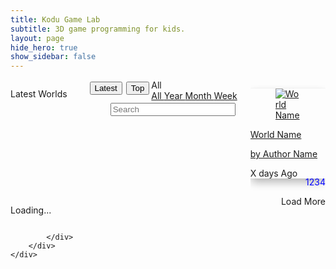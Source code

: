 ```yaml
---
title: Kodu Game Lab
subtitle: 3D game programming for kids.
layout: page
hide_hero: true
show_sidebar: false
---
```


<style>
.world-item .button {
  display: none;
}
.world-item .description {
  display: none;
}
.world-item .downloads {
  color: blue;
  float: right;
}  
.modal.world-item .description {
  display: unset;
  color: green;
}
.modal .button
{
  display:unset;
  float: right;
  margin: 10px;
}
.button
{
}
.card{
  box-shadow: 0 0.5em 1em -0.125em rgb(10 10 10 / 33%), 0 0px 0 1px rgb(10 10 10 / 2%)
}
.navbar{
  box-shadow: 0 0.5em 1em -0.125em rgb(10 10 10 / 33%), 0 0px 0 1px rgb(10 10 10 / 2%)
}
.sort-button
{
  float: right;
  margin: 3px;
}
.modal-open {
    overflow: initial;
}
.modal .close{
    width: 40px;
    height: 40px;
    border-radius: 40px;
    position: absolute;
    right: -15px;
    top: -15px;
    z-index: 2; 
    /* overflow: visible; */
    font-size: xxx-large;
    cursor:pointer;
    line-height: 10px;
    padding-left: 5px;
}
.modal-card{
    overflow: visible; 
}

</style>

<script src="https://code.jquery.com/jquery-3.2.1.min.js"></script>
<script src="https://cdnjs.cloudflare.com/ajax/libs/jquery-timeago/1.6.7/jquery.timeago.min.js" crossorigin="anonymous"></script>

<section class="section">
    <div class="container">
        <div class="columns">
            <div class="column is-12">
                <div class="columns is-multiline world-container">
                      <div class="column is-12">
                          <p data-type='resulttitle' style='float: left;' class="title is-3">Latest Worlds
                          </p>
                          <div class="navbar-item has-dropdown is-hoverable" style="float:right">
                            <div id='range' class="navbar-link">
                              All
                            </div>
                            <div id="rangeDropdown" class="navbar-dropdown ">
                              <a class="navbar-item " href="#">
                                All
                              </a>
                              <a class="navbar-item " href="#">
                                Year
                              </a>
                              <a class="navbar-item " href="#">
                                Month
                              </a>
                              <a class="navbar-item " href="#">
                                Week
                              </a>
                            </div>
                          </div>
                          <button id="top-button" class='button sort-button'>Top</button>
                          <button id="latest-button" class='button sort-button'>Latest</button>
                          <input class="input search" type="text" placeholder="Search" style="float:right;width:200px;margin:3px;">
                      </div>
                      <div class="column is-2-desktop is-4-tablet world-item">
                        <a data-type='worldref' href="#">
                          <div class="card">
                            <div class="card-image">
                              <figure class="image is-4by3">
                                <img data-type='thumbnail' src="https://via.placeholder.com/128x128" alt="World Name">
                              </figure>
                            </div>
                            <div class="card-content p-3">
                              <p data-type='worldname' class="title is-6">World Name</p>
                              <p data-type='authorname' class="subtitle is-6">by Author Name</p>  
                              <p data-type='description' class="description subtitle is-6">Description</p>  
                              <a data-type='download-link' class='button is-primary'>Download</a>
                              <p data-type='downloads' class="downloads subtitle is-6">1234</p>  
                              <p>
                                <time data-type='ago' class="timeago title is-7 has-text-right">X days Ago</time>
                              </p>
                            </div>
                          </div>
                        </a>
                      </div>
                    </div>
                      <div class="column is-12">
                          <p data-type='more-button' id='loading-message' style='float:left' class="title is-3">Loading...
                          </p>
                          <div style='float:right' class='button more-button is-primary'>Load More</div>
                      </div>              
               
            </div>
        </div>
    </div>
</section>

<div class="modal">
  <div class="modal-background"></div>
  <div class="modal-card">
  </button>
  </div>

</div>



<script>

function hexToBase64(str) {
  return btoa(String.fromCharCode.apply(null,
    str.replace(/\r|\n/g, "").replace(/([\da-fA-F]{2}) ?/g, "0x$1 ").replace(/ +$/, "").split(" "))
  );
}
function base64ToHex(str) {
  for (var i = 0, bin = atob(str.replace(/[ \r\n]+$/, "")), hex = []; i < bin.length; ++i) {
    var tmp = bin.charCodeAt(i).toString(16);
    if (tmp.length === 1) tmp = "0" + tmp;
    hex[hex.length] = tmp;
  }
  return hex.join("");
}

function decodeGuid(encodedGuid)
{

      var decoded = base64ToHex(encodedGuid);

      var chunks = [];
      chunks.push( decoded.substring(6, 8)+
                  decoded.substring(4, 6)+
                  decoded.substring(2, 4)+
                  decoded.substring(0, 2) 
        );
      chunks.push( 
        decoded.substring(10, 12) +
        decoded.substring(8, 10) 
        );
      chunks.push( 
        decoded.substring(14, 16)+ 
        decoded.substring(12, 14) 
      );
      chunks.push( decoded.substring(16, 20) );
      chunks.push( decoded.substring(20) );
      decoded = chunks.join("-");
      return (decoded)
}
                                                                                     
var worldsUrl = 'https://koduworlds-test.azurewebsites.net/web/'  
$().ready(function(){
    $(".world-item").hide();//hide template at start.
    jQuery.timeago.settings.strings.minute = "1 minute";//remove "about" (ug)
    jQuery.timeago.settings.strings.hour = "1 hour";
    jQuery.timeago.settings.strings.hours = "%d hours";
    
    //get url params
    var params={};
    window.location.search
      .replace(/[?&]+([^=&]+)=([^&]*)/gi, function(str,key,value) {
        params[key] = value;
      }
    );

    //q in url is search query (if any)
    let search = params["q"]
    if(search)
      search=decodeURIComponent(search)
    if(search && search.trim().length>0)
    {
        //update section title and search bar
        $("[data-type='resulttitle']").text("Results for:"+search)
        $(".search").val(search)
    }else
    {  
      search=""//Make sure str is blank
    }
    
    let sortBy=params["sortBy"]
    if(!sortBy)
      sortBy='date';  //by default 

    let range=params["range"]
    if(!range)
      range='all';//by default
  
    if(sortBy=='date')//if sorting by date
    {
      range='all';//then range is always all
      $("#range").parent().hide();//range drop down isnt needed.
    }

    //setup page for top or latest  
    if(sortBy=='date')
    {
      $("[data-type='resulttitle']").text("Latest worlds")
      $("#latest-button").addClass("is-primary");
      $("#top-button").on("click",function(){
        doNav($(".search").val(),"downloads",range)//toggle top/latest
      });
    }else{
      $("[data-type='resulttitle']").text("Top worlds")
      $("#top-button").addClass("is-primary");
      $("#latest-button").on("click",function(){
        doNav($(".search").val(),"date",range)//toggle top/latest
      });
    }

    //Set range drop down label
    let capitalized=range.charAt(0).toUpperCase()+range.slice(1);
    $("#range").html(capitalized);

    //Handle range drop down click navigation
    $("#rangeDropdown a").on("click",function(e){
      doNav($(".search").val(),sortBy,e.target.innerHTML.trim().toLocaleLowerCase())
    });

    //if a world id was specified fetch that world meta and display in modal
    if(window.location.hash){
      let guid = window.location.hash.slice(1)//slice removes # at start.

      //handle base64 guids.
      if(guid.length==24 && guid[22]=='=' && guid[23]=='=') //base64 guid?
      {
        guid=decodeGuid(guid)
      }


      if(guid.length==36){//minimal sanity check. 36 = len of guid
        let dataUrl = worldsUrl+"world/"+guid

        $.get( dataUrl, function( world ) {
            if(world)
            {
              //todo. unify this code with pageload version
              //copy first item (template)

              let thumbUrl = world.ThumbnailUrl
              if(!thumbUrl || thumbUrl==null)
                thumbUrl=worldsUrl+"thumbnail/"+world.WorldId

              let item=$(".world-item").first().clone();
              //and fill it in with world data
              item.find("[data-type='worldref']").attr("href","#"+world.WorldId);
              item.find("[data-type='worldname']").text(world.Name);
              item.find("[data-type='authorname']").text("by "+world.Creator);
              item.find("[data-type='description']").text(world.Description);
              item.find("[data-type='downloads']").text(world.Downloads+"⇩" ); /* &#8681 */
              item.find("[data-type='ago']").text(world.Modified);
              item.find("[data-type='ago']").attr("datetime",world.Modified);
              item.find("[data-type='thumbnail']").attr("src",thumbUrl)
              item.find("[data-type='download-link']").attr("href",worldsUrl+"download/"+world.WorldId+"?fn="+
                createDotKoduFilename(world.Name,world.Creator))
              item.show();//template defaults to hidden so show.

              //item.find("[data-type='download-link']").attr("download",   createDotKoduFilename(world.Name,world.Creator))

              let quality=params["quality"]
              if(quality)
                item.find("[data-type='thumbnail']").attr("src",item.find("[data-type='thumbnail']").attr("src")+"?quality="+quality);

              item.on("click",function(e){
                  //console.log(e.currentTarget)
                  $(".modal").addClass("is-active")
                  $(".modal-card").html($(e.currentTarget).html())

                  let closeButton = $('<button type="button" class="close" data-dismiss="modal" aria-label="Close"><span aria-hidden="true">&times;</span>')
                  $(".modal-card").append(closeButton);
                  //handle close modal on background click
                  $(".modal .close").on("click", function(){
                      $(".modal-background").click()//close by simulating background click
                  })
              })

              //todo. maybe hide this item.
              $(".world-container").append(item );

              //Immediately pop up in a modal
              item.click();
            }

        });
      }
    }
    
    //handle close modal on background click
    $(".modal-background").on("click",function(e){
      $(".is-active").removeClass("is-active")
      //remove anchor (#) from url
      history.pushState({}, "", document.location.href.split('#')[0]);
    })

    //handle Enter in search box.
    $(".search").on("keyup",function(event) {
      if (event.keyCode === 13) {
        event.preventDefault();
        doNav($(".search").val(),sortBy,range)
      }
    });
    //do select all when search box clicked.
    $(".search").on("click",function(event) {
      this.setSelectionRange(0, this.value.length)
    });    

    //handle navigation including building url
    function doNav(search,sortBy,range)
    {
      let newPath = document.location.origin+document.location.pathname
      let filter = search.trim();
     
      //if(sortBy!='date') //todo? don't include if date since it is default
        newPath+='?sortBy='+sortBy  
      if(range!='all')//dont include if default (all). 
        newPath+='&range='+range  

      if(filter.length)//add search string
        newPath+='&q='+filter  
        
      //console.log(newPath);
      window.location=newPath
    }
    
    //todo. move to util file
    function createDotKoduFilename(levelTitle, levelCreator)
    {
        // Clean up the title and creator if needed
        levelTitle = levelTitle.trim();
        if (levelTitle=="")
            levelTitle = "Level";
        else if (levelTitle.length > 32)
        {
            levelTitle = levelTitle.substring(0, 32);
            levelTitle = levelTitle.trim();
        }

        levelCreator = levelCreator.trim();
        if (levelCreator=="")
            levelCreator = "Unknown";
        else if (levelCreator.length > 32)
        {
            levelCreator = levelCreator.substring(0, 32);
            levelCreator = levelCreator.trim();
        }

        // Get rid of invalid characters
        let illegalRe = /[\/\?<>\\:\*\|":]/g;
        let controlRe = /[\x00-\x1f\x80-\x9f]/g;
        let reservedRe = /^\.+$/;
        let windowsReservedRe = /^(con|prn|aux|nul|com[0-9]|lpt[0-9])(\..*)?$/i;

        function sanitize(input, replacement) {
          let sanitized = input
            .replace(illegalRe, replacement)
            .replace(controlRe, replacement)
            .replace(reservedRe, replacement)
            .replace(windowsReservedRe, replacement);
          return sanitized;
        }
        let newName = levelTitle+", by "+levelCreator;
        newName=sanitize(newName,"-");//+".kodu";//todo is this the right way to handle
        // Get rid of invalid characters
        return(encodeURIComponent(newName))

    }

    //pageing for worlds results
    let curFirst=0;
    let curCount=6*6;//six rows of six each
    let curSearch=search;
    let curSort=sortBy;
    let curRange=range;

    var fetchingPage=false;
    function getWorldsPage()
    {
      if(fetchingPage)
        return;
      fetchingPage=true;

      //todo change to post search api
      let urlArgs= "?first="+curFirst+"&count="+curCount+"&sortBy="+curSort+"&range="+curRange;
      baseUrl = "https://koduworlds-test.azurewebsites.net/web/search/"+curSearch
      let url=baseUrl+urlArgs
      curFirst+=curCount;

      //console.log("getWorldsPage:" + url);

      $.get( url, function( data ) {
          if(data.length==0 || data.length<curCount)
          {
            //console.log("Got Zero or < Count Search Results")
            $("#loading-message").hide();
            $(".more-button").remove();//hack to stop auto scroll. todo. better fix.
          }
          for(world of data)
          {
              //copy first item (template)
              let item=$(".world-item").first().clone();

              let thumbUrl = world.ThumbnailUrl
              if(!thumbUrl || thumbUrl==null)
                thumbUrl=worldsUrl+"thumbnail/"+world.WorldId

              //and fill it in with world data
              item.find("[data-type='worldref']").attr("href","#"+world.WorldId);
              item.find("[data-type='worldname']").text(world.Name);
              item.find("[data-type='authorname']").text("by "+world.Creator);
              item.find("[data-type='description']").text(world.Description);

              item.find("[data-type='downloads']").text(adjustedDownloads+"⇩" ); /* &#8681 */
              item.find("[data-type='ago']").text(world.Modified);
              item.find("[data-type='ago']").attr("datetime",world.Modified);
              item.find("[data-type='thumbnail']").attr("src",thumbUrl)
              item.find("[data-type='download-link']").attr("href",worldsUrl+"/download/"+world.WorldId+"?fn="+createDotKoduFilename(world.Name,world.Creator))

              let quality=params["quality"]
              if(quality)
                item.find("[data-type='thumbnail']").attr("src",item.find("[data-type='thumbnail']").attr("src")+"?quality="+quality);

              //item.find("[data-type='download-link']").attr("download",createDotKoduFilename(world.Name,world.Creator))

              item.show();//defaults to hidden so show.

              item.on("click",function(e){
                  //console.log(e.currentTarget)
                  $(".modal").addClass("is-active")
                  $(".modal-card").html($(e.currentTarget).html())

                  let closeButton = $('<button type="button" class="close" data-dismiss="modal" aria-label="Close"><span aria-hidden="true">&times;</span>')
                  $(".modal-card").append(closeButton);
                  //handle close modal on background click
                  $(".modal .close").on("click", function(){
                      $(".modal-background").click()//close by simulating background click
                  })

                  
              })

              $(".world-container").append(item );
          }
          $(".timeago").timeago();
          fetchingPage=false;
      });
    } //end getWorldPage() 
  


    //dummy button used by infinite scroll
    $(".more-button").on("click",function(){
      getWorldsPage()
    });  
    
    //Infinite Scroll
    $(window).on("scroll", function() {
     var scrollHeight = $(document).height();
     var scrollPos = $(window).height() + $(window).scrollTop();
     if(((scrollHeight - 300) >= scrollPos) / scrollHeight == 0){
       $('.more-button').click();
      }
    });  
  
    //Start by getting first page of results
    getWorldsPage()

});
</script>
